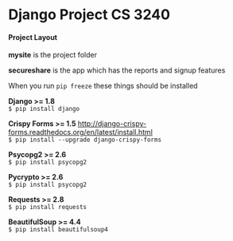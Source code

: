 # Django Project CS 3240
#### Project Layout

**mysite** is the project folder 

**secureshare** is the app which has the reports and signup features

When you run ```pip freeze``` these things should be installed

**Django >= 1.8** <br>
```$ pip install django```

**Crispy Forms >= 1.5** http://django-crispy-forms.readthedocs.org/en/latest/install.html <br>
```$ pip install --upgrade django-crispy-forms```

**Psycopg2 >= 2.6** <br>
```$ pip install psycopg2```

**Pycrypto >= 2.6** <br>
```$ pip install psycopg2```

**Requests >= 2.8** <br>
```$ pip install requests```

**BeautifulSoup >= 4.4** <br>
```$ pip install beautifulsoup4``` 








